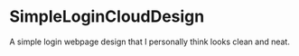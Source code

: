 # SimpleLoginCloudDesign
A simple login webpage design that I personally think looks clean and neat.
